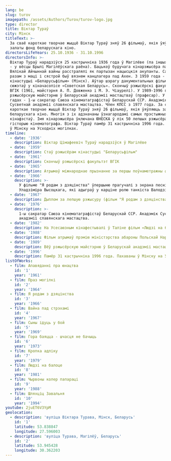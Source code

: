 ```yaml
---
lang: be
slug: turov
imagepath: /assets/Authors/Turov/turov-logo.jpg
type: director
title: Віктар Тураў
city: Мінск
titleText: >-
  За сваё кароткае творчае жыццё Віктар Тураў зняў 26 фільмаў, якія ўяўляюць
  залаты фонд беларускага кіно.
directorsLifeYears: 25.10.1936 - 31.10.1996
directorsInfo: >-
  Віктар Тураў нарадзіўся 25 кастрычніка 1936 года ў Магілёве (па іншых крыніцах
  - у вёсцы Брылі Магілёўскага раёна). Бацькоў будучага кінарэжысёра падчас
  Вялікай Айчыннай вайны расстралялі як партызан нацысцкія акупанты. Сам Віктар
  разам з маці і сястрой быў вязнем канцлагера пад Ахен. З 1959 года - рэжысёр
  кінастудыі «Беларусьфільм» (Мінск). Аўтар шэрагу дакументальных фільмаў і
  сюжэтаў у кіначасопісе «Советская Беларусь». Скончыў рэжысёрскі факультэт
  ВГІК (1961, майстэрня А. П. Довженко і М. Э. Чіаурелі). У 1989-1996 гг. вёў
  рэжысёрскую майстэрню ў Беларускай акадэміі мастацтваў (прафесар). У 1976-1981
  гадах - 1-ы сакратар Саюза кінематаграфістаў Беларускай ССР. Акадэмік
  Сусветнай акадэміі славянскага мастацтва. Член КПСС з 1977 года. За сваё
  кароткае творчае жыццё Віктар Тураў зняў 26 фільмаў, якія ўяўляюць залаты фонд
  беларускага кіно. Многія з іх адзначаны ўзнагародамі самых прэстыжных
  кінафэстаў. Імя кінарэжысёра ўключана ЮНЕСКА ў лік 50 лепшых рэжысёраў за ўсю
  гісторыю кінематографа. Віктар Тураў памёр 31 кастрычніка 1996 года. Пахаваны
  ў Мінску на Усходніх могілках.
timeline:
  - date: '1936'
    description: Віктар Цімафеевіч Тураў нарадзіўся ў Магілёве
  - date: '1959'
    description: Стаў рэжысёрам кінастудыі "Беларусьфільм"
  - date: '1961'
    description: Скончыў рэжысёрскі факультэт ВГІК
  - date: '1965'
    description: Атрымаў міжнароднае прызнанне за першы поўнаметражны фільм "Праз могілкі"
  - date: '1966'
    description: >-
      У фільме "Я родам з дзяцінства" ўпершыню прагучалі з экрана песні
      Уладзіміра Высоцкага, які адыграў у карціне ролю танкіста Валодзі.
  - date: '1967'
    description: Дыплом за лепшую рэжысуру (фільм "Я родам з дзяцінства")
  - date: '1976'
    description: >-
      1-ы сакратар Саюза кінематаграфістаў Беларускай ССР. Акадэмік Сусветнай
      акадэміі славянскага мастацтва.
  - date: '1982'
    description: На Усесаюзным кінафестывалі ў Таліне фільм «Людзі на балоце» атрымаў галоўны прыз і дыплом, прыз за жаночую ролю і прыз Саюза кінематаграфістаў Эстонскай ССР
  - date: '1988'
    description: Фільм атрымаў прэмію міністэрства абароны Польскай Народнай Рэспублікі
  - date: '1989'
    description: Вёў рэжысёрскую майстэрню ў Беларускай акадэміі мастацтваў (прафесар)
  - date: '1996'
    description: Памёр 31 кастрычніка 1996 года. Пахаваны ў Мінску на Усходніх могілках
listOfWorks:
  - film: Апавяданні пра юнацтва
    id: '1'
    year: '1961'
  - film: Праз могілкі
    id: '2'
    year: '1964'
  - film: Я родам з дзяцінства
    id: '3'
    year: '1966'
  - film: Вайна пад стрэхамі
    id: '4'
    year: '1967'
  - film: Сыны ідуць у бой
    id: '5'
    year: '1969'
  - film: Гора баяцца - шчасця не бачыць
    id: '6'
    year: '1973'
  - film: Кропка адліку
    id: '7'
    year: '1979'
  - film: Людзі на балоце
    id: '8'
    year: '1981'
  - film: Чырвоны колер папараці
    id: '9'
    year: '1988'
  - film: Шляхціц Завальня
    id: '10'
    year: '1994'
youtube: 2juET6V3YpM
geolocation:
  - description: 'вуліца Віктара Турава, Мінск, Беларусь'
    id: '1'
    latitude: 53.838847
    longitude: 27.596003
  - description: 'вуліца Турава, Магілёў, Беларусь'
    id: '2'
    latitude: 53.945428
    longitude: 30.362203
---
```



